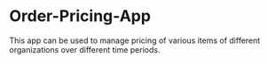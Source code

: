 # Order-Pricing-App
This app can be used to manage pricing of various items of different organizations over different time periods.
